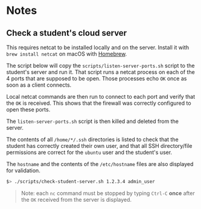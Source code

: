 # Notes

## Check a student's cloud server

This requires netcat to be installed locally and on the server. Install it with
`brew install netcat` on macOS with [Homebrew](https://brew.sh).

The script below will copy the `scripts/listen-server-ports.sh` script to the
student's server and run it. That script runs a netcat process on each of the 4
ports that are supposed to be open. Those processes echo `OK` once as soon as a
client connects.

Local netcat commands are then run to connect to each port and verify that the
`OK` is received. This shows that the firewall was correctly configured to open
these ports.

The `listen-server-ports.sh` script is then killed and deleted from the server.

The contents of all `/home/*/.ssh` directories is listed to check that the
student has correctly created their own user, and that all SSH directory/file
permissions are correct for the `ubuntu` user and the student's user.

The `hostname` and the contents of the `/etc/hostname` files are also displayed
for validation.

```bash
$> ./scripts/check-student-server.sh 1.2.3.4 admin_user
```

> Note: each `nc` command must be stopped by typing `Ctrl-C` **once** after the
> `OK` received from the server is displayed.
